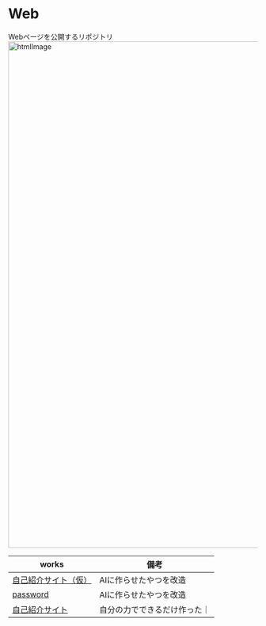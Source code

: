# Web
Webページを公開するリポジトリ
<img width="1024" height="1024" alt="htmlImage" src="https://github.com/user-attachments/assets/2d49b4e5-fc22-4e4b-be29-822d3febdfa0"/>

|works|備考|
|-----|-----|
|[ 自己紹介サイト（仮）](https://seiya0106.github.io/Web/MyProfile.html) | AIに作らせたやつを改造 |
|[password](https://seiya0106.github.io/Web/password.html)|AIに作らせたやつを改造|
|[自己紹介サイト](https://seiya0106.github.io/Web/MyProfile/myprofile.html)|自分の力でできるだけ作った｜
